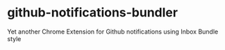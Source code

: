# github-notifications-bundler
Yet another Chrome Extension for Github notifications using Inbox Bundle style
